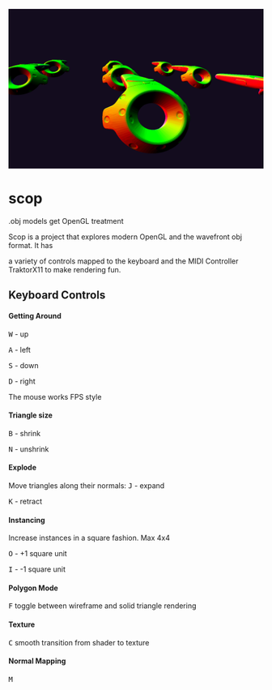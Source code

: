 ![vibe controller](https://github.com/dgaitsgo/scop/blob/master/demo.png?raw=true)

# scop
.obj models get OpenGL treatment

Scop is a project that explores modern OpenGL and the wavefront obj format. It has

a variety of controls mapped to the keyboard and the MIDI Controller TraktorX11 to make rendering fun.

## Keyboard Controls

#### Getting Around
<kbd>W</kbd> - up

<kbd>A</kbd> - left

<kbd>S</kbd> - down

<kbd>D</kbd> - right

The mouse works FPS style

#### Triangle size
<kbd>B</kbd> - shrink

<kbd>N</kbd> - unshrink

#### Explode

Move triangles along their normals:
<kbd>J</kbd> - expand

<kbd>K</kbd> - retract

#### Instancing

Increase instances in a square fashion. Max 4x4

<kbd>O</kbd> - +1 square unit

<kbd>I</kbd> - -1 square unit

#### Polygon Mode

<kbd>F</kbd> toggle between wireframe and solid triangle rendering

#### Texture

<kbd>C</kbd> smooth transition from shader to texture

#### Normal Mapping

<kbd>M</kbd>


